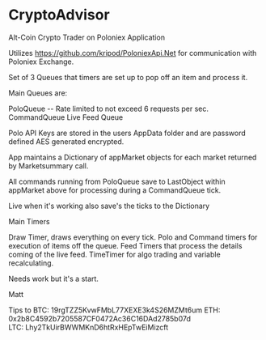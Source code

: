 # CryptoAdvisor
Alt-Coin Crypto Trader on Poloniex Application

Utilizes https://github.com/kripod/PoloniexApi.Net for communication with Poloniex Exchange.

Set of 3 Queues that timers are set up to pop off an item and process it.  

Main Queues are:

PoloQueue -- Rate limited to not exceed 6 requests per sec.
CommandQueue
Live Feed Queue

Polo API Keys are stored in the users AppData folder and are password defined AES generated encrypted.

App maintains a Dictionary of appMarket objects for each market returned by Marketsummary call.

All commands running from PoloQueue save to LastObject within appMarket above for processing during a CommandQueue tick.   

Live when it's working also save's the ticks to the Dictionary 

Main Timers

Draw Timer, draws everything on every tick.
Polo and Command timers for execution of items off the queue.
Feed Timers that process the details coming of the live feed.
TimeTimer for algo trading and variable recalculating. 

Needs work but it's a start.  

Matt

Tips to
BTC: 19rgTZZ5KvwFMbL77XEXE3k4S26MZMt6um 
ETH: 0x2b8C4592b7205587CF0472Ac36C16DAd2785b07d  
LTC: Lhy2TkUirBWWMKnD6htRxHEpTwEiMizcft